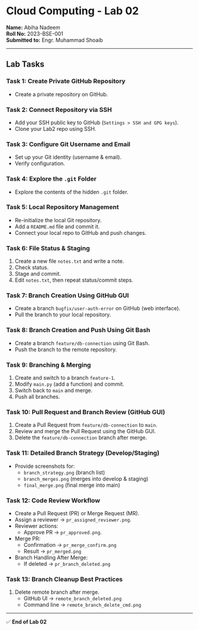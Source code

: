 # Cloud Computing - Lab 02

**Name:** Abiha Nadeem  
**Roll No:** 2023-BSE-001  
**Submitted to:** Engr. Muhammad Shoaib  

---

## Lab Tasks  

### Task 1: Create Private GitHub Repository  
- Create a private repository on GitHub.

### Task 2: Connect Repository via SSH  
- Add your SSH public key to GitHub (`Settings > SSH and GPG keys`).  
- Clone your Lab2 repo using SSH.  

### Task 3: Configure Git Username and Email  
- Set up your Git identity (username & email).  
- Verify configuration.  

### Task 4: Explore the `.git` Folder  
- Explore the contents of the hidden `.git` folder.  

### Task 5: Local Repository Management  
- Re-initialize the local Git repository.  
- Add a `README.md` file and commit it.  
- Connect your local repo to GitHub and push changes.  

### Task 6: File Status & Staging  
1. Create a new file `notes.txt` and write a note.  
2. Check status.  
3. Stage and commit.  
4. Edit `notes.txt`, then repeat status/commit steps.  

### Task 7: Branch Creation Using GitHub GUI  
- Create a branch `bugfix/user-auth-error` on GitHub (web interface).  
- Pull the branch to your local repository.  

### Task 8: Branch Creation and Push Using Git Bash  
- Create a branch `feature/db-connection` using Git Bash.  
- Push the branch to the remote repository.  

### Task 9: Branching & Merging  
1. Create and switch to a branch `feature-1`.  
2. Modify `main.py` (add a function) and commit.  
3. Switch back to `main` and merge.  
4. Push all branches.  

### Task 10: Pull Request and Branch Review (GitHub GUI)  
1. Create a Pull Request from `feature/db-connection` to `main`.  
2. Review and merge the Pull Request using the GitHub GUI.  
3. Delete the `feature/db-connection` branch after merge.  

### Task 11: Detailed Branch Strategy (Develop/Staging)  
- Provide screenshots for:  
  - `branch_strategy.png` (branch list)  
  - `branch_merges.png` (merges into develop & staging)  
  - `final_merge.png` (final merge into main)  

### Task 12: Code Review Workflow  
- Create a Pull Request (PR) or Merge Request (MR).  
- Assign a reviewer → `pr_assigned_reviewer.png`.  
- Reviewer actions:  
  - Approve PR → `pr_approved.png`.  
- Merge PR:  
  - Confirmation → `pr_merge_confirm.png`  
  - Result → `pr_merged.png`  
- Branch Handling After Merge:  
  - If deleted → `pr_branch_deleted.png`  

### Task 13: Branch Cleanup Best Practices  
1. Delete remote branch after merge.  
   - GitHub UI → `remote_branch_deleted.png`  
   - Command line → `remote_branch_delete_cmd.png`  

---

✅ **End of Lab 02**

